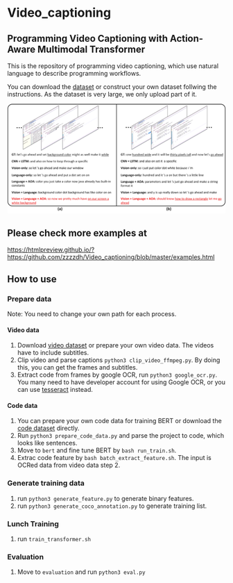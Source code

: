 # Video_captioning

## Programming Video Captioning with Action-Aware Multimodal Transformer

This is the repository of programming video captioning, which use natural language to describe programming workflows.

You can download the [dataset]() or construct your own dataset follwing the instructions. As the dataset is very large, we only upload part of it.

![](/examples/result.jpg)


## Please check more examples at 
https://htmlpreview.github.io/?https://github.com/zzzzdh/Video_captioning/blob/master/examples.html

## How to use

### Prepare data

Note: You need to change your own path for each process.

#### Video data
1. Download [video dataset]() or prepare your own video data. The videos have to include subtitles.
2. Clip video and parse captions `python3 clip_video_ffmpeg.py`. By doing this, you can get the frames and subtitles.
3. Extract code from frames by google OCR, run `python3 google_ocr.py`. You many need to have developer account for using Google OCR, or you can use [tesseract](https://github.com/tesseract-ocr/tesseract) instead.

#### Code data
1. You can prepare your own code data for training BERT or download the [code dataset]() directly.
2. Run `python3 prepare_code_data.py` and parse the project to code, which looks like sentences.
3. Move to `bert` and fine tune BERT by `bash run_train.sh`.
4. Extrac code feature by `bash batch_extract_feature.sh`. The input is OCRed data from video data step 2.

### Generate training data
1. run `python3 generate_feature.py` to generate binary features.
2. run `python3 generate_coco_annotation.py` to generate training list.

### Lunch Training
1. run `train_transformer.sh`

### Evaluation
1. Move to `evaluation` and run `python3 eval.py`
